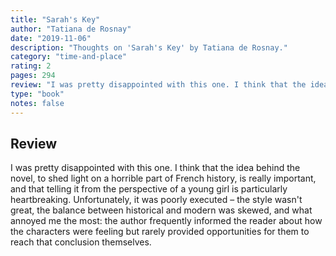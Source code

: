 ```yaml
---
title: "Sarah's Key"
author: "Tatiana de Rosnay"
date: "2019-11-06"
description: "Thoughts on 'Sarah's Key' by Tatiana de Rosnay."
category: "time-and-place"
rating: 2
pages: 294
review: "I was pretty disappointed with this one. I think that the idea behind the novel, to shed light on a horrible part of French history, is really important, and that telling it from the perspective of a young girl is particularly heartbreaking. Unfortunately, it was poorly executed – the style wasn't great, the balance between historical and modern was skewed, and what annoyed me the most: the author frequently informed the reader about how the characters were feeling but rarely provided opportunities for them to reach that conclusion themselves. "
type: "book"
notes: false
---
```


## Review

I was pretty disappointed with this one. I think that the idea behind the novel, to shed light on a horrible part of French history, is really important, and that telling it from the perspective of a young girl is particularly heartbreaking. Unfortunately, it was poorly executed – the style wasn't great, the balance between historical and modern was skewed, and what annoyed me the most: the author frequently informed the reader about how the characters were feeling but rarely provided opportunities for them to reach that conclusion themselves.
